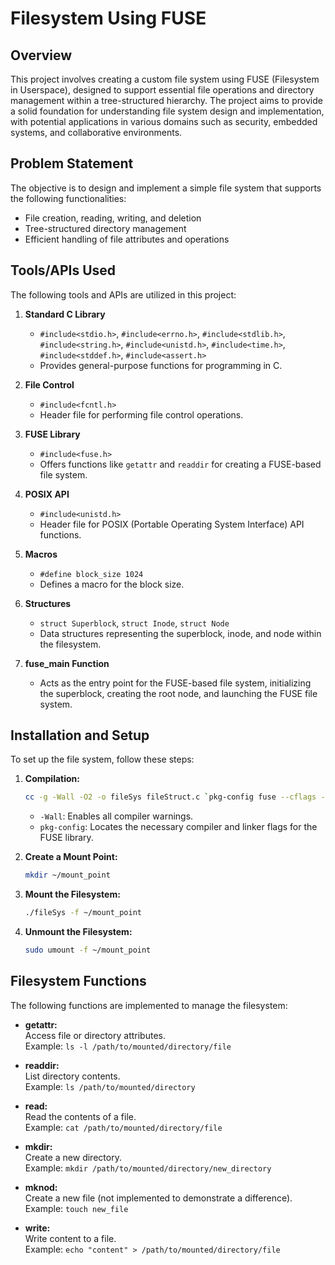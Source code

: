 
# Filesystem Using FUSE

## Overview

This project involves creating a custom file system using FUSE (Filesystem in Userspace), designed to support essential file operations and directory management within a tree-structured hierarchy. The project aims to provide a solid foundation for understanding file system design and implementation, with potential applications in various domains such as security, embedded systems, and collaborative environments.

## Problem Statement

The objective is to design and implement a simple file system that supports the following functionalities:
- File creation, reading, writing, and deletion
- Tree-structured directory management
- Efficient handling of file attributes and operations


## Tools/APIs Used

The following tools and APIs are utilized in this project:

1. **Standard C Library**  
   - `#include<stdio.h>`, `#include<errno.h>`, `#include<stdlib.h>`, `#include<string.h>`, `#include<unistd.h>`, `#include<time.h>`, `#include<stddef.h>`, `#include<assert.h>`
   - Provides general-purpose functions for programming in C.

2. **File Control**  
   - `#include<fcntl.h>`
   - Header file for performing file control operations.

3. **FUSE Library**  
   - `#include<fuse.h>`
   - Offers functions like `getattr` and `readdir` for creating a FUSE-based file system.

4. **POSIX API**  
   - `#include<unistd.h>`
   - Header file for POSIX (Portable Operating System Interface) API functions.

5. **Macros**  
   - `#define block_size 1024`
   - Defines a macro for the block size.

6. **Structures**  
   - `struct Superblock`, `struct Inode`, `struct Node`
   - Data structures representing the superblock, inode, and node within the filesystem.

7. **fuse_main Function**  
   - Acts as the entry point for the FUSE-based file system, initializing the superblock, creating the root node, and launching the FUSE file system.

## Installation and Setup

To set up the file system, follow these steps:

1. **Compilation:**
   ```bash
   cc -g -Wall -O2 -o fileSys fileStruct.c `pkg-config fuse --cflags --libs`
   ```
   - `-Wall`: Enables all compiler warnings.
   - `pkg-config`: Locates the necessary compiler and linker flags for the FUSE library.

2. **Create a Mount Point:**
   ```bash
   mkdir ~/mount_point
   ```

3. **Mount the Filesystem:**
   ```bash
   ./fileSys -f ~/mount_point
   ```

4. **Unmount the Filesystem:**
   ```bash
   sudo umount -f ~/mount_point
   ```

## Filesystem Functions

The following functions are implemented to manage the filesystem:

- **getattr:**  
  Access file or directory attributes.  
  Example: `ls -l /path/to/mounted/directory/file`

- **readdir:**  
  List directory contents.  
  Example: `ls /path/to/mounted/directory`

- **read:**  
  Read the contents of a file.  
  Example: `cat /path/to/mounted/directory/file`

- **mkdir:**  
  Create a new directory.  
  Example: `mkdir /path/to/mounted/directory/new_directory`

- **mknod:**  
  Create a new file (not implemented to demonstrate a difference).  
  Example: `touch new_file`

- **write:**  
  Write content to a file.  
  Example: `echo "content" > /path/to/mounted/directory/file`

